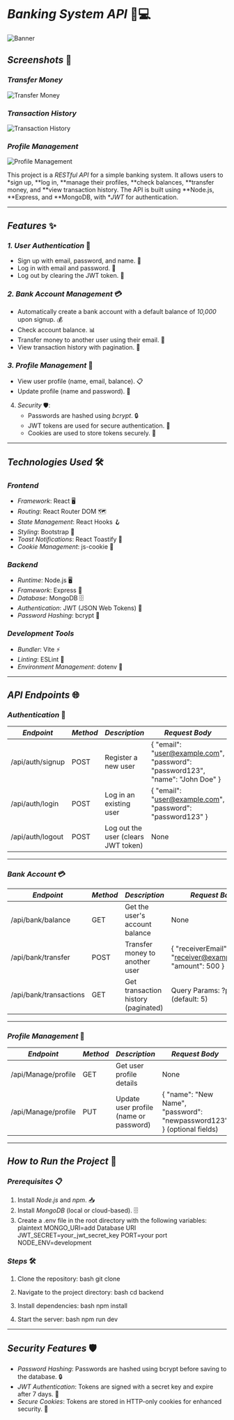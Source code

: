 # *Banking System API* 🏦💻

![Banner](./public/banner.png)

## *Screenshots* 📸

### *Transfer Money*
![Transfer Money](./public/p2.jpg)

### *Transaction History*
![Transaction History](./public/p6.jpg)

### *Profile Management*
![Profile Management](./public/p4.jpg)

This project is a *RESTful API* for a simple banking system. It allows users to *sign up, **log in, **manage their profiles, **check balances, **transfer money, and **view transaction history. The API is built using **Node.js, **Express, and **MongoDB, with **JWT* for authentication.

---

## *Features* ✨

### *1. User Authentication* 🔐
- Sign up with email, password, and name. 📝
- Log in with email and password. 🔑
- Log out by clearing the JWT token. 🚪



### *2. Bank Account Management* 💳
- Automatically create a bank account with a default balance of *10,000* upon signup. 💰
- Check account balance. 📊
- Transfer money to another user using their email. 💸
- View transaction history with pagination. 📜


### *3. Profile Management* 👤
- View user profile (name, email, balance). 📋
- Update profile (name and password). 🔄



4. *Security* 🛡️:
   - Passwords are hashed using *bcrypt*. 🔒
   - JWT tokens are used for secure authentication. 🔐
   - Cookies are used to store tokens securely. 🍪

---

## *Technologies Used* 🛠️

### *Frontend*
- *Framework*: React 🖥️
- *Routing*: React Router DOM 🗺️
- *State Management*: React Hooks 🪝
- *Styling*: Bootstrap 🎨
- *Toast Notifications*: React Toastify 🔔
- *Cookie Management*: js-cookie 🍪

### *Backend*
- *Runtime*: Node.js 🖥️
- *Framework*: Express 🚀
- *Database*: MongoDB 🗄️
- *Authentication*: JWT (JSON Web Tokens) 🔑
- *Password Hashing*: bcrypt 🔐

### *Development Tools*
- *Bundler*: Vite ⚡
- *Linting*: ESLint 📏
- *Environment Management*: dotenv 🔧

---

## *API Endpoints* 🌐

### *Authentication* 🔐
| *Endpoint*       | *Method* | *Description*                          | *Request Body*                                                                 |
|---------------------|------------|------------------------------------------|----------------------------------------------------------------------------------|
| /api/auth/signup  | POST       | Register a new user                      | { "email": "user@example.com", "password": "password123", "name": "John Doe" } |
| /api/auth/login   | POST       | Log in an existing user                  | { "email": "user@example.com", "password": "password123" }                     |
| /api/auth/logout  | POST       | Log out the user (clears JWT token)      | None                                                                             |

---

### *Bank Account* 💳
| *Endpoint*               | *Method* | *Description*                          | *Request Body*                                                                 |
|-----------------------------|------------|------------------------------------------|----------------------------------------------------------------------------------|
| /api/bank/balance         | GET        | Get the user's account balance           | None                                                                             |
| /api/bank/transfer        | POST       | Transfer money to another user           | { "receiverEmail": "receiver@example.com", "amount": 500 }                     |
| /api/bank/transactions    | GET        | Get transaction history (paginated)      | Query Params: ?page=1 (default: 5)                                             |

---

### *Profile Management* 👤
| *Endpoint*               | *Method* | *Description*                          | *Request Body*                                                                 |
|-----------------------------|------------|------------------------------------------|----------------------------------------------------------------------------------|
| /api/Manage/profile       | GET        | Get user profile details                 | None                                                                             |
| /api/Manage/profile       | PUT        | Update user profile (name or password)   | { "name": "New Name", "password": "newpassword123" } (optional fields)         |

---

## *How to Run the Project* 🚀

### *Prerequisites* 📋
1. Install *Node.js* and *npm*. 📥
2. Install *MongoDB* (local or cloud-based). 🗄️
3. Create a .env file in the root directory with the following variables:
   plaintext
   MONGO_URI=add Database URI
   JWT_SECRET=your_jwt_secret_key
   PORT=your port
   NODE_ENV=development
   

### *Steps* 🛠️
1. Clone the repository:
   bash
   git clone <repository-url>
   
2. Navigate to the project directory:
   bash
   cd backend
   
3. Install dependencies:
   bash
   npm install
   
4. Start the server:
   bash
   npm run dev
   

---

## *Security Features* 🛡️
- *Password Hashing*: Passwords are hashed using bcrypt before saving to the database. 🔒
- *JWT Authentication*: Tokens are signed with a secret key and expire after 7 days. 🔐
- *Secure Cookies*: Tokens are stored in HTTP-only cookies for enhanced security. 🍪